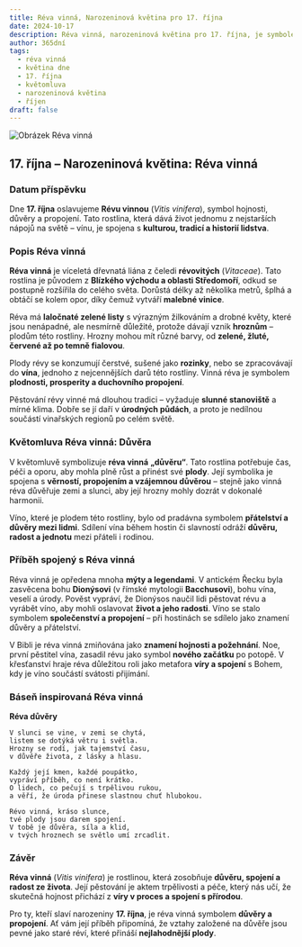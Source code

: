 ```yaml
---
title: Réva vinná, Narozeninová květina pro 17. října
date: 2024-10-17
description: Réva vinná, narozeninová květina pro 17. října, je symbolem Důvěra. Objevte její jedinečný význam, fascinující příběhy a poezii, která oslavuje její krásu.
author: 365dní
tags:
  - réva vinná
  - květina dne
  - 17. října
  - květomluva
  - narozeninová květina
  - říjen
draft: false
---
```


![Obrázek Réva vinná](https://cdn.pixabay.com/photo/2020/01/16/13/46/grapes-4770606_1280.jpg#center)

## 17. října – Narozeninová květina: Réva vinná

### Datum příspěvku

Dne **17. října** oslavujeme **Révu vinnou** (_Vitis vinifera_), symbol hojnosti, důvěry a propojení. Tato rostlina, která dává život jednomu z nejstarších nápojů na světě – vínu, je spojena s **kulturou, tradicí a historií lidstva**.

### Popis Réva vinná

**Réva vinná** je víceletá dřevnatá liána z čeledi **révovitých** (_Vitaceae_). Tato rostlina je původem z **Blízkého východu a oblasti Středomoří**, odkud se postupně rozšířila do celého světa. Dorůstá délky až několika metrů, šplhá a obtáčí se kolem opor, díky čemuž vytváří **malebné vinice**.

Réva má **laločnaté zelené listy** s výrazným žilkováním a drobné květy, které jsou nenápadné, ale nesmírně důležité, protože dávají vznik **hroznům** – plodům této rostliny. Hrozny mohou mít různé barvy, od **zelené, žluté, červené až po temně fialovou**.

Plody révy se konzumují čerstvé, sušené jako **rozinky**, nebo se zpracovávají do **vína**, jednoho z nejcennějších darů této rostliny. Vinná réva je symbolem **plodnosti, prosperity a duchovního propojení**.

Pěstování révy vinné má dlouhou tradici – vyžaduje **slunné stanoviště** a mírné klima. Dobře se jí daří v **úrodných půdách**, a proto je nedílnou součástí vinařských regionů po celém světě.

### Květomluva Réva vinná: Důvěra

V květomluvě symbolizuje **réva vinná** **„důvěru“**. Tato rostlina potřebuje čas, péči a oporu, aby mohla plně růst a přinést své **plody**. Její symbolika je spojena s **věrností, propojením a vzájemnou důvěrou** – stejně jako vinná réva důvěřuje zemi a slunci, aby její hrozny mohly dozrát v dokonalé harmonii.

Víno, které je plodem této rostliny, bylo od pradávna symbolem **přátelství a důvěry mezi lidmi**. Sdílení vína během hostin či slavností odráží **důvěru, radost a jednotu** mezi přáteli i rodinou.

### Příběh spojený s Réva vinná

Réva vinná je opředena mnoha **mýty a legendami**. V antickém Řecku byla zasvěcena bohu **Dionýsovi** (v římské mytologii **Bacchusovi**), bohu vína, veselí a úrody. Pověst vypráví, že Dionýsos naučil lidi pěstovat révu a vyrábět víno, aby mohli oslavovat **život a jeho radosti**. Víno se stalo symbolem **společenství a propojení** – při hostinách se sdílelo jako znamení důvěry a přátelství.

V Bibli je réva vinná zmiňována jako **znamení hojnosti a požehnání**. Noe, první pěstitel vína, zasadil révu jako symbol **nového začátku** po potopě. V křesťanství hraje réva důležitou roli jako metafora **víry a spojení** s Bohem, kdy je víno součástí svátosti přijímání.

### Báseň inspirovaná Réva vinná

**Réva důvěry**

```
V slunci se vine, v zemi se chytá,  
listem se dotýká větru i světla.  
Hrozny se rodí, jak tajemství času,  
v důvěře života, z lásky a hlasu.  

Každý její kmen, každé poupátko,  
vypráví příběh, co není krátko.  
O lidech, co pečují s trpělivou rukou,  
a věří, že úroda přinese slastnou chuť hlubokou.  

Révo vinná, kráso slunce,  
tvé plody jsou darem spojení.  
V tobě je důvěra, síla a klid,  
v tvých hroznech se světlo umí zrcadlit.  
```

### Závěr

**Réva vinná** (_Vitis vinifera_) je rostlinou, která zosobňuje **důvěru, spojení a radost ze života**. Její pěstování je aktem trpělivosti a péče, který nás učí, že skutečná hojnost přichází z **víry v proces a spojení s přírodou**.

Pro ty, kteří slaví narozeniny **17. října**, je réva vinná symbolem **důvěry a propojení**. Ať vám její příběh připomíná, že vztahy založené na důvěře jsou pevné jako staré réví, které přináší **nejlahodnější plody**.
